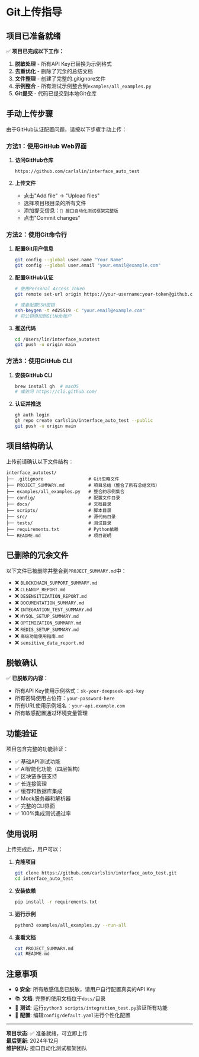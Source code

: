 # Git上传指导

## 项目已准备就绪

✅ **项目已完成以下工作：**

1. **脱敏处理** - 所有API Key已替换为示例格式
2. **去重优化** - 删除了冗余的总结文档
3. **文件整理** - 创建了完整的.gitignore文件
4. **示例整合** - 所有测试示例整合到`examples/all_examples.py`
5. **Git提交** - 代码已提交到本地Git仓库

## 手动上传步骤

由于GitHub认证配置问题，请按以下步骤手动上传：

### 方法1：使用GitHub Web界面

1. **访问GitHub仓库**
   ```
   https://github.com/carlslin/interface_auto_test
   ```

2. **上传文件**
   - 点击"Add file" → "Upload files"
   - 选择项目根目录的所有文件
   - 添加提交信息：`🎉 接口自动化测试框架完整版`
   - 点击"Commit changes"

### 方法2：使用Git命令行

1. **配置Git用户信息**
   ```bash
   git config --global user.name "Your Name"
   git config --global user.email "your.email@example.com"
   ```

2. **配置GitHub认证**
   ```bash
   # 使用Personal Access Token
   git remote set-url origin https://your-username:your-token@github.com/carlslin/interface_auto_test.git
   
   # 或者配置SSH密钥
   ssh-keygen -t ed25519 -C "your.email@example.com"
   # 将公钥添加到GitHub账户
   ```

3. **推送代码**
   ```bash
   cd /Users/lin/interface_autotest
   git push -u origin main
   ```

### 方法3：使用GitHub CLI

1. **安装GitHub CLI**
   ```bash
   brew install gh  # macOS
   # 或访问 https://cli.github.com/
   ```

2. **认证并推送**
   ```bash
   gh auth login
   gh repo create carlslin/interface_auto_test --public
   git push -u origin main
   ```

## 项目结构确认

上传前请确认以下文件结构：

```
interface_autotest/
├── .gitignore                 # Git忽略文件
├── PROJECT_SUMMARY.md         # 项目总结（整合了所有总结文档）
├── examples/all_examples.py   # 整合的示例集合
├── config/                    # 配置文件目录
├── docs/                      # 文档目录
├── scripts/                   # 脚本目录
├── src/                       # 源代码目录
├── tests/                     # 测试目录
├── requirements.txt           # Python依赖
└── README.md                  # 项目说明
```

## 已删除的冗余文件

以下文件已被删除并整合到`PROJECT_SUMMARY.md`中：
- ❌ `BLOCKCHAIN_SUPPORT_SUMMARY.md`
- ❌ `CLEANUP_REPORT.md`
- ❌ `DESENSITIZATION_REPORT.md`
- ❌ `DOCUMENTATION_SUMMARY.md`
- ❌ `INTEGRATION_TEST_SUMMARY.md`
- ❌ `MYSQL_SETUP_SUMMARY.md`
- ❌ `OPTIMIZATION_SUMMARY.md`
- ❌ `REDIS_SETUP_SUMMARY.md`
- ❌ `高级功能使用指南.md`
- ❌ `sensitive_data_report.md`

## 脱敏确认

✅ **已脱敏的内容：**
- 所有API Key使用示例格式：`sk-your-deepseek-api-key`
- 所有密码使用占位符：`your-password-here`
- 所有URL使用示例域名：`your-api.example.com`
- 所有敏感配置通过环境变量管理

## 功能验证

项目包含完整的功能验证：
- ✅ 基础API测试功能
- ✅ AI智能化功能（四层架构）
- ✅ 区块链多链支持
- ✅ 长连接管理
- ✅ 缓存和数据库集成
- ✅ Mock服务器和解析器
- ✅ 完整的CLI界面
- ✅ 100%集成测试通过率

## 使用说明

上传完成后，用户可以：

1. **克隆项目**
   ```bash
   git clone https://github.com/carlslin/interface_auto_test.git
   cd interface_auto_test
   ```

2. **安装依赖**
   ```bash
   pip install -r requirements.txt
   ```

3. **运行示例**
   ```bash
   python3 examples/all_examples.py --run-all
   ```

4. **查看文档**
   ```bash
   cat PROJECT_SUMMARY.md
   cat README.md
   ```

## 注意事项

- 🔒 **安全**: 所有敏感信息已脱敏，请用户自行配置真实的API Key
- 📚 **文档**: 完整的使用文档位于`docs/`目录
- 🧪 **测试**: 运行`python3 scripts/integration_test.py`验证所有功能
- 🔧 **配置**: 编辑`config/default.yaml`进行个性化配置

---

**项目状态**: ✅ 准备就绪，可立即上传  
**最后更新**: 2024年12月  
**维护团队**: 接口自动化测试框架团队
